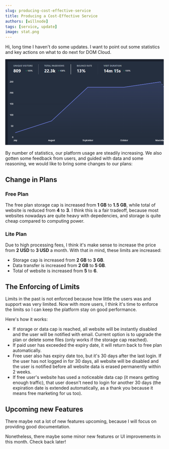 ```yaml
---
slug: producing-cost-effective-service
title: Producing a Cost-Effective Service
authors: [willnode]
tags: [service, update]
image: stat.png
---
```


Hi, long time I haven't do some updates. I want to point out some statistics and key actions on what to do next for DOM Cloud.

![stat.png](stat.png)

By number of statistics, our platform usage are steadily increasing. We also gotten some feedback from users, and guided with data and some reasoning, we would like to bring some changes to our plans:

## Change in Plans

### Free Plan

The free plan storage cap is increased from **1 GB** to **1.5 GB**, while total of website is reduced from **4** to **3**. I think this is a fair tradeoff, because most websites nowadays are quite heavy with depedencies, and storage is quite cheap compared to computing power.

### Lite Plan

Due to high processing fees, I think it's make sense to increase the price from **2 USD** to **3 USD** a month. With that in mind, these limits are increased:

+ Storage cap is increased from **2 GB** to **3 GB**.
+ Data transfer is increased from **2 GB** to **5 GB**.
+ Total of website is increased from **5** to **6**.

## The Enforcing of Limits

Limits in the past is not enforced because how little the users was and support was very limited. Now with more users, I think it's time to enforce the limits so I can keep the platform stay on good performance.

Here's how it works:

+ If storage or data cap is reached, all website will be instantly disabled and the user will be notified with email. Current option is to upgrade the plan or delete some files (only works if the storage cap reached).
+ If paid user has exceeded the expiry date, it will return back to free plan automatically.
+ Free user also has expiry date too, but it's 30 days after the last login. If the user has not logged in for 30 days, all website will be disabled and the user is notified before all website data is erased permanently within 2 weeks.
+ If free user's website has used a noticeable data cap (it means getting enough traffic), that user doesn't need to login for another 30 days (the expiration date is extended automatically, as a thank you because it means free marketing for us too).

## Upcoming new Features

There maybe not a lot of new features upcoming, because I will focus on providing good documentation.

Nonetheless, there maybe some minor new features or UI improvements in this month. Check back later!

